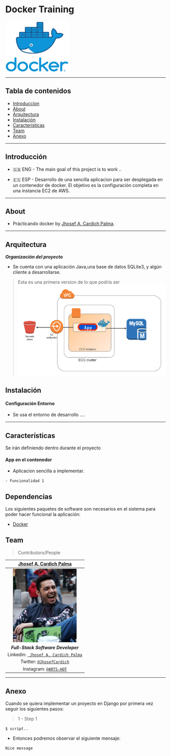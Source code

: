 
# Docker Training
<img src="documentation/logo-docker.jpeg" width="200" height="160"/>

---

##  Tabla de contenidos


- [Introduccíon](#Introducción)
- [About](#About )
- [Arquitectura](#Arquitectura)
- [Instalación](#instalación)
- [Características](#Características)
- [Team](#team)
- [Anexo](#Anexo)




---

 
## Introducción

-  🇬🇧 ENG - The main goal of this project is to work ..
              
  - 🇪🇸 ESP - Desarrollo de una sencilla aplicacion para ser desplegada en un contenedor de docker. El objetivo es la configuración completa en una instancia EC2 de AWS.
 
---
 ## About

  -  Prácticando docker by [Jhosef A. Cardich Palma](https://www.linkedin.com/in/jhosef-anderson-cardich-palma-74765788/). 
     
 
 ---
## Arquitectura



 ***Organización del proyecto***
- Se cuenta con una aplicación Java,una base de datos SQLite3, y algún cliente a desarrollarse. 
> Esta es una primera version de lo que podría ser 
 ![Project  Architecture](documentation/architecture.png)


## Instalación



 #### Configuración Entorno
-  Se usa el entorno de desarrollo ....




---
 

## Características

Se irán definiendo dentro durante el proyecto


#### App en el contenedor
- Aplicacíon sencilla a implementar.

````
- Funcionalidad 1

````



## Dependencias

Los siguientes paquetes de software son necesarios en el sistema para poder hacer funcional la aplicación:
- [Docker](https://www.docker.com/)





## Team
> Contributors/People

| <a href="https://www.linkedin.com/in/jhosef-anderson-cardich-palma-74765788/" target="_blank">**Jhosef A. Cardich Palma**</a> | 
| :---: |
|  <a href="https://www.linkedin.com/in/jhosef-anderson-cardich-palma-74765788/" target="_blank"><img src="documentation/profile_pic.png" width="200" height="230" /></a>   |
|***Full-Stack Software Developer***|
| Linkedin:   <a href="https://www.linkedin.com/in/jhosef-anderson-cardich-palma-74765788/" target="_blank">` Jhosef A. Cardich Palma`</a>| 
| Twitter: <a href="http://twitter.com/jhosefcardich" target="_blank">`@JhosefCardich`</a>| 
|Instagram: <a href="http://instagram.com/arts_hot" target="_blank">`@ARTS-HOT`</a>

---
## Anexo

Cuando se quiera implementar un proyecto en Django por primera vez seguir los siguientes pasos:


> 1 - Step 1 
```
$ script..
 ```
 - Entonces podremos observar el siguiente mensaje: 

```
Nice message
```
